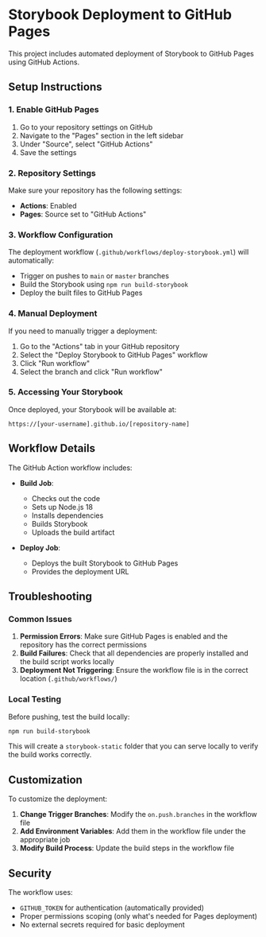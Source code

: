 # Storybook Deployment to GitHub Pages

This project includes automated deployment of Storybook to GitHub Pages using GitHub Actions.

## Setup Instructions

### 1. Enable GitHub Pages

1. Go to your repository settings on GitHub
2. Navigate to the "Pages" section in the left sidebar
3. Under "Source", select "GitHub Actions"
4. Save the settings

### 2. Repository Settings

Make sure your repository has the following settings:
- **Actions**: Enabled
- **Pages**: Source set to "GitHub Actions"

### 3. Workflow Configuration

The deployment workflow (`.github/workflows/deploy-storybook.yml`) will automatically:
- Trigger on pushes to `main` or `master` branches
- Build the Storybook using `npm run build-storybook`
- Deploy the built files to GitHub Pages

### 4. Manual Deployment

If you need to manually trigger a deployment:

1. Go to the "Actions" tab in your GitHub repository
2. Select the "Deploy Storybook to GitHub Pages" workflow
3. Click "Run workflow"
4. Select the branch and click "Run workflow"

### 5. Accessing Your Storybook

Once deployed, your Storybook will be available at:
```
https://[your-username].github.io/[repository-name]
```

## Workflow Details

The GitHub Action workflow includes:

- **Build Job**: 
  - Checks out the code
  - Sets up Node.js 18
  - Installs dependencies
  - Builds Storybook
  - Uploads the build artifact

- **Deploy Job**:
  - Deploys the built Storybook to GitHub Pages
  - Provides the deployment URL

## Troubleshooting

### Common Issues

1. **Permission Errors**: Make sure GitHub Pages is enabled and the repository has the correct permissions
2. **Build Failures**: Check that all dependencies are properly installed and the build script works locally
3. **Deployment Not Triggering**: Ensure the workflow file is in the correct location (`.github/workflows/`)

### Local Testing

Before pushing, test the build locally:
```bash
npm run build-storybook
```

This will create a `storybook-static` folder that you can serve locally to verify the build works correctly.

## Customization

To customize the deployment:

1. **Change Trigger Branches**: Modify the `on.push.branches` in the workflow file
2. **Add Environment Variables**: Add them in the workflow file under the appropriate job
3. **Modify Build Process**: Update the build steps in the workflow file

## Security

The workflow uses:
- `GITHUB_TOKEN` for authentication (automatically provided)
- Proper permissions scoping (only what's needed for Pages deployment)
- No external secrets required for basic deployment
